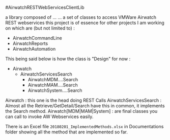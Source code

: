 #AirwatchRESTWebServicesClientLib

a library composed of ...
... a set of classes to access VMWare Airwatch REST webservices
this project is of essence for other projects I am working on which are (but not limited to) :  

* AirwatchCommandLine
* AirwatchReports
* AirwatchAutomation

This being said below is how the class is "Design" for now :  

- Airwatch 
	 - AirwatchServicesSearch 
		- AirwatchMDM....Search  
		- AirwatchMAM....Search  
		- AirwatchSystem....Search  
     
Airwatch : this one is the head doing REST Calls 
AirwatchServicesSearch : Almost all the Retrieve/GetDetail/Search have this in common, it implements the Search method.
Airwatch[MDM|MAM|System] : are final classes you can call to invoke AW Webservices easily.

There is an Excel file `20180201_ImplementedMethods.xlsx` in Documentations folder showing all the method that are implemented so far.


